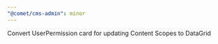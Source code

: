 ```yaml
---
"@comet/cms-admin": minor
---
```


Convert UserPermission card for updating Content Scopes to DataGrid
